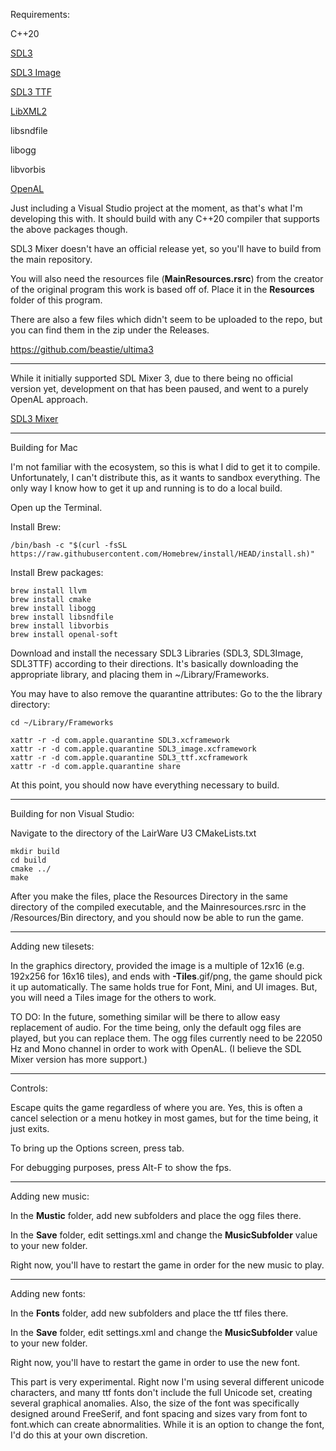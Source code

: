 Requirements:

C++20

[SDL3](https://github.com/libsdl-org/SDL/releases/tag/release-3.2.10)

[SDL3 Image](https://github.com/libsdl-org/SDL_image/releases)

[SDL3 TTF](https://github.com/libsdl-org/SDL_ttf/releases/preview-3.1.0)

[LibXML2](https://github.com/GNOME/libxml2)

libsndfile

libogg

libvorbis

[OpenAL](https://www.openal.org/downloads/)

Just including a Visual Studio project at the moment, as that's what I'm developing this with.  It should build with any C++20 compiler that supports the above packages though.

SDL3 Mixer doesn't have an official release yet, so you'll have to build from the main repository.

You will also need the resources file (**MainResources.rsrc**) from the creator of the original program this work is based off of.  Place it in the **Resources** folder of this program.

There are also a few files which didn't seem to be uploaded to the repo, but you can find them in the zip under the Releases.

https://github.com/beastie/ultima3

*******************************************************************************

While it initially supported SDL Mixer 3, due to there being no official version yet, development on that has been paused, and went to a purely OpenAL approach.

[SDL3 Mixer](https://github.com/libsdl-org/SDL_mixer/)

*******************************************************************************

Building for Mac

I'm not familiar with the ecosystem, so this is what I did to get it to compile.  Unfortunately, I can't distribute this, as it wants to sandbox everything.  The only way I know how to get it up and running is to do a local build.

Open up the Terminal.

Install Brew:

```
/bin/bash -c "$(curl -fsSL https://raw.githubusercontent.com/Homebrew/install/HEAD/install.sh)"
```

Install Brew packages:

```
brew install llvm
brew install cmake
brew install libogg
brew install libsndfile
brew install libvorbis
brew install openal-soft
```
Download and install the necessary SDL3 Libraries (SDL3, SDL3Image, SDL3TTF) according to their directions.
It's basically downloading the appropriate library, and placing them in ~/Library/Frameworks.

You may have to also remove the quarantine attributes:
Go to the the library directory:
```
cd ~/Library/Frameworks

xattr -r -d com.apple.quarantine SDL3.xcframework
xattr -r -d com.apple.quarantine SDL3_image.xcframework
xattr -r -d com.apple.quarantine SDL3_ttf.xcframework
xattr -r -d com.apple.quarantine share
```
At this point, you should now have everything necessary to build.

*******************************************************************************

Building for non Visual Studio:

Navigate to the directory of the LairWare U3 CMakeLists.txt

```
mkdir build
cd build
cmake ../
make
```

After you make the files, place the Resources Directory in the same directory of the compiled executable, and the Mainresources.rsrc in the /Resources/Bin directory, and you should now be able to run the game.

*******************************************************************************

Adding new tilesets:

In the graphics directory, provided the image is a multiple of 12x16 (e.g. 192x256 for 16x16 tiles), and ends with **-Tiles**.gif/png, the game should pick it up automatically.  The same holds true for Font, Mini, and UI images.  But, you will need a Tiles image for the others to work.

TO DO: In the future, something similar will be there to allow easy replacement of audio.  For the time being, only the default ogg files are played, but you can replace them.  The ogg files currently need to be 22050 Hz and Mono channel in order to work with OpenAL.  (I believe the SDL Mixer version has more support.)

*******************************************************************************

Controls:

Escape quits the game regardless of where you are.  Yes, this is often a cancel selection or a menu hotkey in most games, but for the time being, it just exits.

To bring up the Options screen, press tab.

For debugging purposes, press Alt-F to show the fps.

*******************************************************************************

Adding new music:

In the **Mustic** folder, add new subfolders and place the ogg files there.

In the **Save** folder, edit settings.xml and change the **MusicSubfolder** value to your new folder.

Right now, you'll have to restart the game in order for the new music to play.

*******************************************************************************

Adding new fonts:

In the **Fonts** folder, add new subfolders and place the ttf files there.

In the **Save** folder, edit settings.xml and change the **MusicSubfolder** value to your new folder.

Right now, you'll have to restart the game in order to use the new font.

This part is very experimental.  Right now I'm using several different unicode characters, and many ttf fonts don't include the full Unicode set, creating several graphical anomalies.  Also, the size of the font was specifically designed around FreeSerif, and font spacing and sizes vary from font to font.which can create abnormalities.  While it is an option to change the font, I'd do this at your own discretion.
